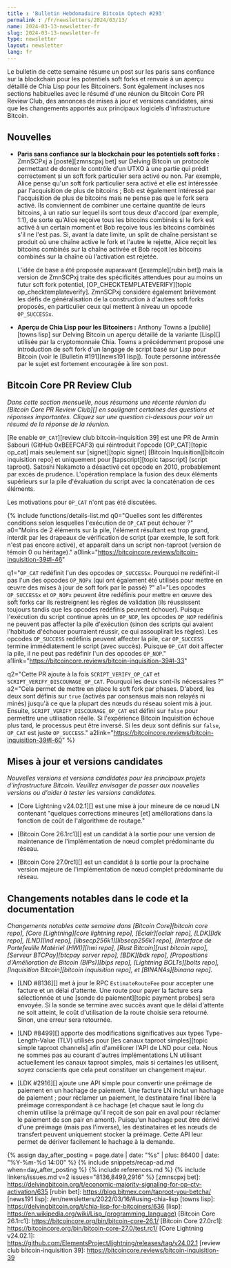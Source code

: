 ```yaml
---
title : 'Bulletin Hebdomadaire Bitcoin Optech #293'
permalink : /fr/newsletters/2024/03/13/
name: 2024-03-13-newsletter-fr
slug: 2024-03-13-newsletter-fr
type: newsletter
layout: newsletter
lang: fr
---
```

Le bulletin de cette semaine résume un post sur les paris sans confiance sur la blockchain pour
les potentiels soft forks et renvoie à un aperçu détaillé de Chia Lisp pour les Bitcoiners. Sont
également incluses nos sections habituelles avec le résumé d'une réunion du Bitcoin Core PR Review Club,
des annonces de mises à jour et versions candidates, ainsi que les changements
apportés aux principaux logiciels d'infrastructure Bitcoin.

## Nouvelles

- **Paris sans confiance sur la blockchain pour les potentiels soft forks :** ZmnSCPxj a
  [posté][zmnscpxj bet] sur Delving Bitcoin un protocole permettant de donner le contrôle d'un UTXO à
  une partie qui prédit correctement si un soft fork particulier sera activé ou non. Par exemple,
  Alice pense qu'un soft fork particulier sera activé et elle est intéressée par l'acquisition de plus
  de bitcoins ; Bob est également intéressé par l'acquisition de plus de bitcoins mais ne pense pas
  que le fork sera activé. Ils conviennent de combiner une certaine quantité de leurs bitcoins, à un
  ratio sur lequel ils sont tous deux d'accord (par exemple, 1:1), de sorte qu'Alice reçoive tous les
  bitcoins combinés si le fork est activé à un certain moment et Bob reçoive tous les bitcoins
  combinés s'il ne l'est pas. Si, avant la date limite, un split de chaîne persistant se produit où
  une chaîne active le fork et l'autre le rejette, Alice reçoit les bitcoins combinés sur la chaîne
  activée et Bob reçoit les bitcoins combinés sur la chaîne où l'activation est rejetée.

  L'idée de base a été proposée auparavant ([exemple][rubin bet]) mais la version de ZmnSCPxj traite
  des spécificités attendues pour au moins un futur soft fork potentiel,
  [OP_CHECKTEMPLATEVERIFY][topic op_checktemplateverify]. ZmnSCPxj considère également brièvement les
  défis de généralisation de la construction à d'autres soft forks proposés, en particulier ceux qui
  mettent à niveau un opcode `OP_SUCCESSx`.

- **Aperçu de Chia Lisp pour les Bitcoiners :** Anthony Towns a [publié][towns lisp] sur Delving
  Bitcoin un aperçu détaillé de la variante [Lisp][] utilisée par la cryptomonnaie Chia. Towns a
  précédemment proposé une introduction de soft fork d'un langage de script basé sur Lisp pour Bitcoin
  (voir le [Bulletin #191][news191 lisp]). Toute personne intéressée par le sujet est fortement
  encouragée à lire son post.

## Bitcoin Core PR Review Club

*Dans cette section mensuelle, nous résumons une récente réunion du
[Bitcoin Core PR Review Club][] en soulignant certaines des questions
et réponses importantes. Cliquez sur une question ci-dessous pour voir
un résumé de la réponse de la réunion.*

[Re enable `OP_CAT`][review club bitcoin-inquisition 39]
est une PR de Armin Sabouri (GitHub 0xBEEFCAF3) qui réintroduit l'opcode [OP_CAT][topic op_cat]
mais seulement sur [signet][topic signet] [Bitcoin Inquisition][bitcoin inquisition repo] et
uniquement pour [tapscript][topic tapscript] (script taproot).
Satoshi Nakamoto a désactivé cet opcode en 2010, probablement par excès de prudence. L'opération
remplace la fusion des deux éléments supérieurs sur la pile d'évaluation du script avec la concaténation de ces
éléments.

Les motivations pour `OP_CAT` n'ont pas été discutées.

{% include functions/details-list.md
  q0="Quelles sont les différentes conditions selon lesquelles l'exécution de `OP_CAT` peut échouer ?"
  a0="Moins de 2 éléments sur la pile, l'élément résultant est trop grand, interdit par les drapeaux
      de vérification de script (par exemple, le soft fork n'est pas encore activé), et apparaît dans un
      script non-taproot (version de témoin 0 ou héritage)."
  a0link="https://bitcoincore.reviews/bitcoin-inquisition-39#l-46"

  q1="`OP_CAT` redéfinit l'un des opcodes `OP_SUCCESSx`. Pourquoi ne redéfinit-il pas l'un des opcodes
      `OP_NOPx` (qui ont également été utilisés pour mettre en œuvre des mises à jour de soft fork par le
      passé) ?"
  a1="Les opcodes `OP_SUCCESSx` et `OP_NOPx` peuvent être redéfinis pour mettre en œuvre des soft
      forks car ils restreignent les règles de validation (ils réussissent toujours tandis que les opcodes
      redéfinis peuvent échouer). Puisque l'exécution du script continue après un `OP_NOP`, les opcodes
      `OP_NOP` redéfinis ne peuvent pas affecter la pile d'exécution (sinon des scripts qui avaient
      l'habitude d'échouer pourraient réussir, ce qui assouplirait les règles). Les opcodes `OP_SUCCESS`
      redéfinis peuvent affecter la pile, car `OP_SUCCESS` termine immédiatement le script (avec succès).
      Puisque `OP_CAT` doit affecter la pile, il ne peut pas redéfinir l'un des opcodes `OP_NOP`."
  a1link="https://bitcoincore.reviews/bitcoin-inquisition-39#l-33"

  q2="Cette PR ajoute à la fois `SCRIPT_VERIFY_OP_CAT` et `SCRIPT_VERIFY_DISCOURAGE_OP_CAT`. Pourquoi
      les deux sont-ils nécessaires ?"
  a2="Cela permet de mettre en place le soft fork par phases. D'abord, les deux sont définis sur
      `true` (activés par consensus mais non relayés ni minés) jusqu'à ce que la plupart des nœuds du
      réseau soient mis à jour. Ensuite, `SCRIPT_VERIFY_DISCOURAGE_OP_CAT` est défini sur `false` pour
      permettre une utilisation réelle. Si l'expérience Bitcoin Inquisition échoue plus tard, le processus
      peut être inversé. Si les deux sont définis sur `false`, `OP_CAT` est juste `OP_SUCCESS`."
  a2link="https://bitcoincore.reviews/bitcoin-inquisition-39#l-60"
%}

## Mises à jour et versions candidates

*Nouvelles versions et versions candidates pour les principaux projets
d'infrastructure Bitcoin. Veuillez envisager de passer aux nouvelles
versions ou d'aider à tester les versions candidates.*

- [Core Lightning v24.02.1][] est une mise à jour mineure de ce nœud LN contenant "quelques
  corrections mineures [et] améliorations dans la fonction de coût de l'algorithme de routage."

- [Bitcoin Core 26.1rc1][] est un candidat à la sortie pour une version de maintenance de
  l'implémentation de nœud complet prédominante du réseau.

- [Bitcoin Core 27.0rc1][] est un candidat à la sortie pour la prochaine version majeure de
  l'implémentation de nœud complet prédominante du réseau.

## Changements notables dans le code et la documentation

_Changements notables cette semaine dans [Bitcoin Core][bitcoin core repo], [Core
[Lightning][core lightning repo], [Eclair][eclair repo], [LDK][ldk repo], [LND][lnd repo],
[libsecp256k1][libsecp256k1 repo], [Interface de Portefeuille Matériel (HWI)][hwi repo], [Rust
Bitcoin][rust bitcoin repo], [Serveur BTCPay][btcpay server repo], [BDK][bdk repo], [Propositions
d'Amélioration de Bitcoin (BIPs)][bips repo], [Lightning BOLTs][bolts repo], [Inquisition
Bitcoin][bitcoin inquisition repo], et [BINANAs][binana repo]._

- [LND #8136][] met à jour le RPC `EstimateRouteFee` pour accepter une facture et un délai
  d'attente. Une route pour payer la facture sera sélectionnée et une [sonde de paiement][topic
  payment probes] sera envoyée. Si la sonde se termine avec succès avant que le délai d'attente ne
  soit atteint, le coût d'utilisation de la route choisie sera retourné. Sinon, une erreur sera
  retournée.

- [LND #8499][] apporte des modifications significatives aux types Type-Length-Value (TLV)
  utilisés pour [les canaux taproot simples][topic simple taproot channels] afin d'améliorer l'API de
  LND pour cela. Nous ne sommes pas au courant d'autres implémentations LN utilisant actuellement les
  canaux taproot simples, mais si certaines les utilisent, soyez conscients que cela peut constituer
  un changement majeur.

- [LDK #2916][] ajoute une API simple pour convertir une préimage de paiement en un hachage de
  paiement. Une facture LN inclut un hachage de paiement ; pour réclamer un paiement, le destinataire
  final libère la préimage correspondant à ce hachage (et chaque saut le long du chemin utilise la
  préimage qu'il reçoit de son pair en aval pour réclamer le paiement de son pair en amont). Puisqu'un
  hachage peut être dérivé d'une préimage (mais pas l'inverse), les destinataires et les nœuds de
  transfert peuvent uniquement stocker la préimage. Cette API leur permet de dériver facilement le
  hachage à la demande.

{% assign day_after_posting = page.date | date: "%s" | plus: 86400 | date: "%Y-%m-%d 14:00" %}
{% include snippets/recap-ad.md when=day_after_posting %}
{% include references.md %}
{% include linkers/issues.md v=2 issues="8136,8499,2916" %}
[zmnscpxj bet]: https://delvingbitcoin.org/t/economic-majority-signaling-for-op-ctv-activation/635
[rubin bet]: https://blog.bitmex.com/taproot-you-betcha/
[news191 lisp]: /en/newsletters/2022/03/16/#using-chia-lisp
[towns lisp]: https://delvingbitcoin.org/t/chia-lisp-for-bitcoiners/636
[lisp]: https://en.wikipedia.org/wiki/Lisp_(programming_language)
[Bitcoin Core 26.1rc1]: https://bitcoincore.org/bin/bitcoin-core-26.1/
[Bitcoin Core 27.0rc1]: https://bitcoincore.org/bin/bitcoin-core-27.0/test.rc1/
[Core Lightning v24.02.1]: https://github.com/ElementsProject/lightning/releases/tag/v24.02.1
[review club bitcoin-inquisition 39]: https://bitcoincore.reviews/bitcoin-inquisition-39
